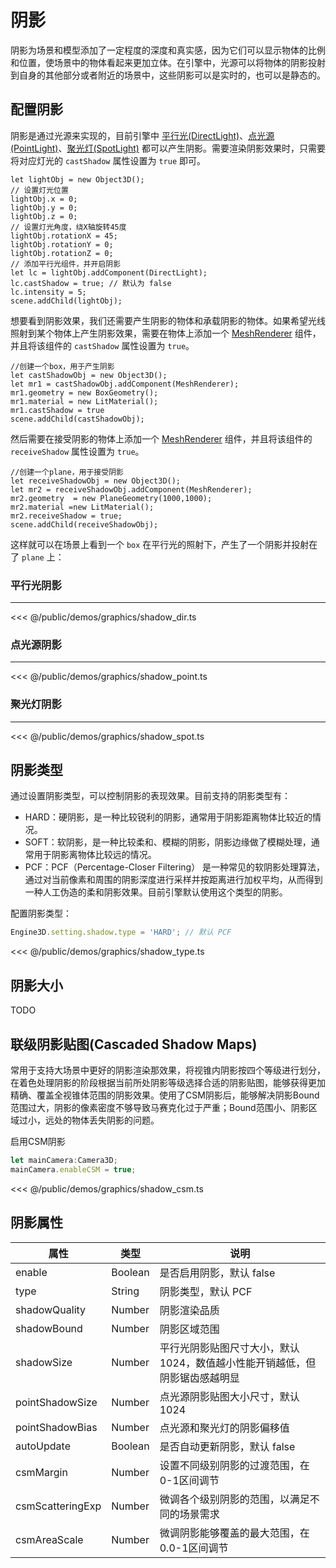 # 阴影
阴影为场景和模型添加了一定程度的深度和真实感，因为它们可以显示物体的比例和位置，使场景中的物体看起来更加立体。在引擎中，光源可以将物体的阴影投射到自身的其他部分或者附近的场景中，这些阴影可以是实时的，也可以是静态的。

## 配置阴影

阴影是通过光源来实现的，目前引擎中 [平行光(DirectLight)](/guide/graphics/lighting.html#平行光)、[点光源(PointLight)](/guide/graphics/lighting.html#点光源)、[聚光灯(SpotLight)](/guide/graphics/lighting.html#聚光灯) 都可以产生阴影。需要渲染阴影效果时，只需要将对应灯光的 `castShadow` 属性设置为 `true` 即可。

```ts{12}
let lightObj = new Object3D();
// 设置灯光位置
lightObj.x = 0;
lightObj.y = 0;
lightObj.z = 0;
// 设置灯光角度，绕X轴旋转45度
lightObj.rotationX = 45;
lightObj.rotationY = 0;
lightObj.rotationZ = 0;
// 添加平行光组件，并开启阴影
let lc = lightObj.addComponent(DirectLight);
lc.castShadow = true; // 默认为 false
lc.intensity = 5;
scene.addChild(lightObj);
```

想要看到阴影效果，我们还需要产生阴影的物体和承载阴影的物体。如果希望光线照射到某个物体上产生阴影效果，需要在物体上添加一个 [MeshRenderer](/api/classes/MeshRenderer) 组件，并且将该组件的 `castShadow` 属性设置为 `true`。

```ts{6}
//创建一个box，用于产生阴影
let castShadowObj = new Object3D();
let mr1 = castShadowObj.addComponent(MeshRenderer);
mr1.geometry = new BoxGeometry();
mr1.material = new LitMaterial();
mr1.castShadow = true
scene.addChild(castShadowObj);
```

然后需要在接受阴影的物体上添加一个 [MeshRenderer](/api/classes/MeshRenderer) 组件，并且将该组件的 `receiveShadow` 属性设置为 `true`。

```ts{6}
//创建一个plane，用于接受阴影
let receiveShadowObj = new Object3D();
let mr2 = receiveShadowObj.addComponent(MeshRenderer);
mr2.geometry  = new PlaneGeometry(1000,1000);
mr2.material =new LitMaterial();
mr2.receiveShadow = true;
scene.addChild(receiveShadowObj);
```
这样就可以在场景上看到一个 `box` 在平行光的照射下，产生了一个阴影并投射在了 `plane` 上：

### 平行光阴影
---
<Demo :height="500" src="/demos/graphics/shadow_dir.ts"></Demo>

<<< @/public/demos/graphics/shadow_dir.ts

### 点光源阴影
---
<Demo :height="500" src="/demos/graphics/shadow_point.ts"></Demo>

<<< @/public/demos/graphics/shadow_point.ts

### 聚光灯阴影
---
<Demo :height="500" src="/demos/graphics/shadow_spot.ts"></Demo>

<<< @/public/demos/graphics/shadow_spot.ts

<!-- ## 阴影偏移
阴影偏移 `shadowBias` 是影响阴影渲染的重要参数，因为一般阴影贴图的尺寸和最终渲染贴图的尺寸不完全相同的，会造成阴影采样失真等情况，通常可以通过手动设置一个微小的偏移量 `shadowBias` 来解决采样失真的情况。

```ts
Engine3D.setting.shadow.shadowBias = 0.0002 // 平行光阴影偏移
Engine3D.setting.shadow.pointShadowBias = 0.2 // 点光源/聚光灯阴影偏移
```

> 一般 `shadowBias` 设置过小，会出现大面积摩尔纹或者完全覆盖阴影的情况；反之，如果设置过大，则会出现阴影和物体分离（漏光）的情况：

<Demo :height="500" src="/demos/graphics/shadow_bias.ts"></Demo>

<<< @/public/demos/graphics/shadow_bias.ts -->

## 阴影类型
通过设置阴影类型，可以控制阴影的表现效果。目前支持的阴影类型有：
- HARD：硬阴影，是一种比较锐利的阴影，通常用于阴影距离物体比较近的情况。
- SOFT：软阴影，是一种比较柔和、模糊的阴影，阴影边缘做了模糊处理，通常用于阴影离物体比较远的情况。
- PCF：PCF（Percentage-Closer Filtering） 是一种常见的软阴影处理算法，通过对当前像素和周围的阴影深度进行采样并按距离进行加权平均，从而得到一种人工伪造的柔和阴影效果。目前引擎默认使用这个类型的阴影。

配置阴影类型：
```ts
Engine3D.setting.shadow.type = 'HARD'; // 默认 PCF
```
<Demo :height="500" src="/demos/graphics/shadow_type.ts"></Demo>

<<< @/public/demos/graphics/shadow_type.ts

## 阴影大小
TODO

## 联级阴影贴图(Cascaded Shadow Maps)
常用于支持大场景中更好的阴影渲染那效果，将视锥内阴影按四个等级进行划分，在着色处理阴影的阶段根据当前所处阴影等级选择合适的阴影贴图，能够获得更加精确、覆盖全视锥体范围的阴影效果。使用了CSM阴影后，能够解决阴影Bound范围过大，阴影的像素密度不够导致马赛克化过于严重；Bound范围小、阴影区域过小，远处的物体丢失阴影的问题。

启用CSM阴影
```ts
let mainCamera:Camera3D;
mainCamera.enableCSM = true;
```

<Demo :height="500" src="/demos/graphics/shadow_csm.ts"></Demo>

<<< @/public/demos/graphics/shadow_csm.ts

## 阴影属性

| 属性 | 类型 | 说明 |
| --- | --- | --- |
| enable | Boolean | 是否启用阴影，默认 false |
| type | String | 阴影类型，默认 PCF |
| shadowQuality | Number | 阴影渲染品质 |
| shadowBound | Number | 阴影区域范围 |
| shadowSize | Number | 平行光阴影贴图尺寸大小，默认1024，数值越小性能开销越低，但阴影锯齿感越明显 |
| pointShadowSize | Number | 点光源阴影贴图大小尺寸，默认1024 |
| pointShadowBias | Number | 点光源和聚光灯的阴影偏移值 |
| autoUpdate | Boolean | 是否自动更新阴影，默认 false |
| csmMargin | Number | 设置不同级别阴影的过渡范围，在0-1区间调节 |
| csmScatteringExp | Number | 微调各个级别阴影的范围，以满足不同的场景需求 |
| csmAreaScale | Number | 微调阴影能够覆盖的最大范围，在0.0-1区间调节 |
